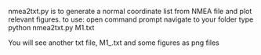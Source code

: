 nmea2txt.py is to generate a normal coordinate list from NMEA file and plot relevant figures.
to use:
open command prompt
navigate to your folder
type python nmea2txt.py M1.txt

You will see another txt file, M1_.txt and some figures as png files
